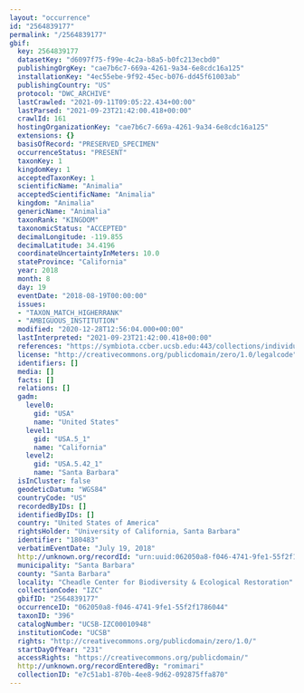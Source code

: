 ```yaml
---
layout: "occurrence"
id: "2564839177"
permalink: "/2564839177"
gbif:
  key: 2564839177
  datasetKey: "d6097f75-f99e-4c2a-b8a5-b0fc213ecbd0"
  publishingOrgKey: "cae7b6c7-669a-4261-9a34-6e8cdc16a125"
  installationKey: "4ec55ebe-9f92-45ec-b076-dd45f61003ab"
  publishingCountry: "US"
  protocol: "DWC_ARCHIVE"
  lastCrawled: "2021-09-11T09:05:22.434+00:00"
  lastParsed: "2021-09-23T21:42:00.418+00:00"
  crawlId: 161
  hostingOrganizationKey: "cae7b6c7-669a-4261-9a34-6e8cdc16a125"
  extensions: {}
  basisOfRecord: "PRESERVED_SPECIMEN"
  occurrenceStatus: "PRESENT"
  taxonKey: 1
  kingdomKey: 1
  acceptedTaxonKey: 1
  scientificName: "Animalia"
  acceptedScientificName: "Animalia"
  kingdom: "Animalia"
  genericName: "Animalia"
  taxonRank: "KINGDOM"
  taxonomicStatus: "ACCEPTED"
  decimalLongitude: -119.855
  decimalLatitude: 34.4196
  coordinateUncertaintyInMeters: 10.0
  stateProvince: "California"
  year: 2018
  month: 8
  day: 19
  eventDate: "2018-08-19T00:00:00"
  issues:
  - "TAXON_MATCH_HIGHERRANK"
  - "AMBIGUOUS_INSTITUTION"
  modified: "2020-12-28T12:56:04.000+00:00"
  lastInterpreted: "2021-09-23T21:42:00.418+00:00"
  references: "https://symbiota.ccber.ucsb.edu:443/collections/individual/index.php?occid=180483"
  license: "http://creativecommons.org/publicdomain/zero/1.0/legalcode"
  identifiers: []
  media: []
  facts: []
  relations: []
  gadm:
    level0:
      gid: "USA"
      name: "United States"
    level1:
      gid: "USA.5_1"
      name: "California"
    level2:
      gid: "USA.5.42_1"
      name: "Santa Barbara"
  isInCluster: false
  geodeticDatum: "WGS84"
  countryCode: "US"
  recordedByIDs: []
  identifiedByIDs: []
  country: "United States of America"
  rightsHolder: "University of California, Santa Barbara"
  identifier: "180483"
  verbatimEventDate: "July 19, 2018"
  http://unknown.org/recordId: "urn:uuid:062050a8-f046-4741-9fe1-55f2f1786044"
  municipality: "Santa Barbara"
  county: "Santa Barbara"
  locality: "Cheadle Center for Biodiversity & Ecological Restoration"
  collectionCode: "IZC"
  gbifID: "2564839177"
  occurrenceID: "062050a8-f046-4741-9fe1-55f2f1786044"
  taxonID: "396"
  catalogNumber: "UCSB-IZC00010948"
  institutionCode: "UCSB"
  rights: "http://creativecommons.org/publicdomain/zero/1.0/"
  startDayOfYear: "231"
  accessRights: "https://creativecommons.org/publicdomain/"
  http://unknown.org/recordEnteredBy: "romimari"
  collectionID: "e7c51ab1-870b-4ee8-9d62-092875ffa870"
---
```

